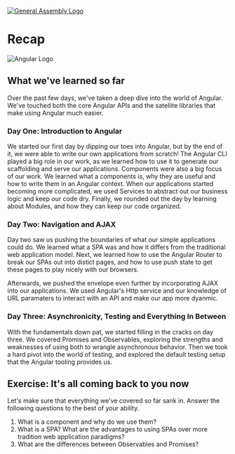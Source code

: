 [![General Assembly Logo](https://camo.githubusercontent.com/1a91b05b8f4d44b5bbfb83abac2b0996d8e26c92/687474703a2f2f692e696d6775722e636f6d2f6b6538555354712e706e67)](https://generalassemb.ly/education/web-development-immersive)

# Recap

![Angular Logo](http://mbtcheck.com/v2/wp-content/uploads/2016/08/angular.png)

## What we've learned so far

Over the past few days, we've taken a deep dive into the world of Angular. We've touched both the core Angular APIs and the satellite libraries that make using Angular much easier.

### Day One: Introduction to Angular

We started our first day by dipping our toes into Angular, but by the end of it, we were able to write our own applications from scratch! The Angular CLI played a big role in our work, as we learned how to use it to generate our scaffolding and serve our applications. Components were also a big focus of our work. We learned what a components is, why they are useful and how to write them in an Angular context. When our applications started becoming more complicated, we used Services to abstract out our business logic and keep our code dry. Finally, we rounded out the day by learning about Modules, and how they can keep our code organized.

### Day Two: Navigation and AJAX

Day two saw us pushing the boundaries of what our simple applications could do. We learned what a SPA was and how it differs from the traditional web application model. Next, we learned how to use the Angular Router to break our SPAs out into distict pages, and how to use push state to get these pages to play nicely with our browsers. 

Afterwards, we pushed the envelope even further by incorporating AJAX into our applications. We used Angular's Http service and our knowledge of URL paramaters to interact with an API and make our app more dyanmic.

### Day Three: Asynchronicity, Testing and Everything In Between

With the fundamentals down pat, we started filling in the cracks on day three. We covered Promises and Observables, exploring the strengths and weaknesses of using both to wrangle asynchronous behavior. Then we took a hard pivot into the world of testing, and explored the default testing setup that the Angular tooling provides us.

## Exercise: It's all coming back to you now

Let's make sure that everything we've covered so far sank in. Answer the following questions to the best of your ability.

1. What is a component and why do we use them?
2. What is a SPA? What are the advantages to using SPAs over more tradition web application paradigms?
3. What are the differences between Observables and Promises?

